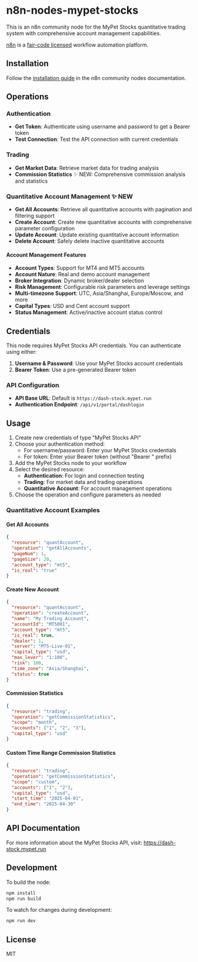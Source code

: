 # n8n-nodes-mypet-stocks

This is an n8n community node for the MyPet Stocks quantitative trading system with comprehensive account management capabilities.

[n8n](https://n8n.io/) is a [fair-code licensed](https://docs.n8n.io/reference/license/) workflow automation platform.

## Installation

Follow the [installation guide](https://docs.n8n.io/integrations/community-nodes/installation/) in the n8n community nodes documentation.

## Operations

### Authentication
- **Get Token**: Authenticate using username and password to get a Bearer token
- **Test Connection**: Test the API connection with current credentials

### Trading
- **Get Market Data**: Retrieve market data for trading analysis
- **Commission Statistics** ✨ NEW: Comprehensive commission analysis and statistics

### Quantitative Account Management ✨ NEW
- **Get All Accounts**: Retrieve all quantitative accounts with pagination and filtering support
- **Create Account**: Create new quantitative accounts with comprehensive parameter configuration
- **Update Account**: Update existing quantitative account information
- **Delete Account**: Safely delete inactive quantitative accounts

#### Account Management Features
- **Account Types**: Support for MT4 and MT5 accounts
- **Account Nature**: Real and demo account management
- **Broker Integration**: Dynamic broker/dealer selection
- **Risk Management**: Configurable risk parameters and leverage settings
- **Multi-timezone Support**: UTC, Asia/Shanghai, Europe/Moscow, and more
- **Capital Types**: USD and Cent account support
- **Status Management**: Active/inactive account status control

## Credentials

This node requires MyPet Stocks API credentials. You can authenticate using either:

1. **Username & Password**: Use your MyPet Stocks account credentials
2. **Bearer Token**: Use a pre-generated Bearer token

### API Configuration

- **API Base URL**: Default is `https://dash-stock.mypet.run`
- **Authentication Endpoint**: `/api/v1/portal/dashlogin`

## Usage

1. Create new credentials of type "MyPet Stocks API"
2. Choose your authentication method:
   - For username/password: Enter your MyPet Stocks credentials
   - For token: Enter your Bearer token (without "Bearer " prefix)
3. Add the MyPet Stocks node to your workflow
4. Select the desired resource:
   - **Authentication**: For login and connection testing
   - **Trading**: For market data and trading operations
   - **Quantitative Account**: For account management operations
5. Choose the operation and configure parameters as needed

### Quantitative Account Examples

#### Get All Accounts
```json
{
  "resource": "quantAccount",
  "operation": "getAllAccounts",
  "pageNum": 1,
  "pageSize": 20,
  "account_type": "mt5",
  "is_real": "true"
}
```

#### Create New Account
```json
{
  "resource": "quantAccount",
  "operation": "createAccount",
  "name": "My Trading Account",
  "accountId": "MT5001",
  "account_type": "mt5",
  "is_real": true,
  "dealer": 1,
  "server": "MT5-Live-01",
  "capital_type": "usd",
  "max_lever": "1:100",
  "risk": 100,
  "time_zone": "Asia/Shanghai",
  "status": true
}
```

#### Commission Statistics
```json
{
  "resource": "trading",
  "operation": "getCommissionStatistics",
  "scope": "month",
  "accounts": ["1", "2", "3"],
  "capital_type": "usd"
}
```

#### Custom Time Range Commission Statistics
```json
{
  "resource": "trading",
  "operation": "getCommissionStatistics",
  "scope": "custom",
  "accounts": ["1", "2"],
  "capital_type": "usd",
  "start_time": "2025-04-01",
  "end_time": "2025-04-30"
}
```

## API Documentation

For more information about the MyPet Stocks API, visit: https://dash-stock.mypet.run

## Development

To build the node:

```bash
npm install
npm run build
```

To watch for changes during development:

```bash
npm run dev
```

## License

MIT
